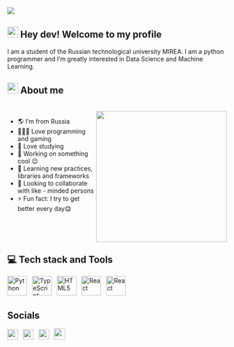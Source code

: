 <img src="https://raw.githubusercontent.com/luis-gustavoj/luis-gustavoj/main/images/computer.gif">

## <a href="https://www.gautamkrishnar.com/"><img src="https://media.giphy.com/media/hvRJCLFzcasrR4ia7z/giphy.gif" width="25px" height="25px"></a> Hey dev! Welcome to my profile

I am a student of the Russian technological university MIREA. I am a python programmer and I’m greatly interested in Data Science and Machine Learning.

## <a/><img src="https://images.emojiterra.com/google/android-nougat/512px/1f468-1f4bb.png" width="25px" height="25px"></a> About me

<br>

<img src="https://raw.githubusercontent.com/luis-gustavoj/luis-gustavoj/main/images/message.gif" width="300px" align="right">

- 🌎 I’m from Russia
- 👨🏻‍💻 Love programming and gaming
- 🧠 Love studying
- 🔭 Working on something cool 😉
- 🌱 Learning new practices, libraries and frameworks
- 👯 Looking to collaborate with like - minded persons
- ⚡ Fun fact: I try to get better every day😋​

<br>
<br>
<br>


## 💻 Tech stack and Tools

<p align="left">
<a href="https://www.python.org/" target="_blank" rel="noreferrer"><img src="https://raw.githubusercontent.com/darshanr27/darshanr27/master/Assets/python.png" width="45" height="45" alt="Python" /></a>
&nbsp;
<a href="https://www.typescriptlang.org/" target="_blank" rel="noreferrer"><img src="https://raw.githubusercontent.com/gist/egormkn/672764e7ce3bdaf549b62a5e70eece79/raw/559e34c690ea4765001d4ba0e715106edea7439f/jupyter-lab.svg" width="45" height="45" alt="TypeScript" /></a>
&nbsp;
<a href="https://developer.mozilla.org/en-US/docs/Glossary/HTML5" target="_blank" rel="noreferrer"><img src="https://seeklogo.com/images/P/pandas-logo-776F6D45BB-seeklogo.com.png?v=637737823900000000" width="45" height="45" alt="HTML5" /></a>
&nbsp;
<a href="https://reactjs.org/" target="_blank" rel="noreferrer"><img src="https://cdn.worldvectorlogo.com/logos/numpy.svg" width="45" height="45" alt="React" /></a>
&nbsp;
<a href="https://webpack.js.org/" target="_blank" rel="noreferrer"><img src="https://www.psych.mcgill.ca/labs/mogillab/anaconda2/pkgs/anaconda-navigator-1.4.3-py27_0/lib/python2.7/site-packages/anaconda_navigator/static/images/anaconda-icon-1024x1024.png" width="45" height="45" alt="React" /></a>

## Socials

<p align="left">
<a href="https://www.github.com/JohnorJohnny" target="_blank" rel="noreferrer"><img src="https://raw.githubusercontent.com/danielcranney/readme-generator/main/public/icons/socials/github.svg" width="24" height="24" /></a>
&nbsp;
<a href="https://vk.com/johnsn_or" target="_blank" rel="noreferrer"><img src="https://upload.wikimedia.org/wikipedia/commons/thumb/4/4e/VK_Compact_Logo.svg/2048px-VK_Compact_Logo.svg.png" width="24" height="24" /></a>
&nbsp;
<a href="https://www.instagram.com/johnsn.or/" target="_blank" rel="noreferrer"><img src="https://cdn.worldvectorlogo.com/logos/instagram-2016-6.svg" width="24" height="24" /></a>
&nbsp;
<a href="https://www.kaggle.com/johnorjohnny" target="_blank" rel="noreferrer"><img src="https://cdn4.iconfinder.com/data/icons/logos-and-brands/512/189_Kaggle_logo_logos-512.png" width="26" height="26" /></a>
</p>
